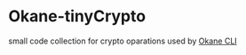 # Okane-tinyCrypto

small code collection for crypto oparations used by [Okane CLI](https://github.com/Paulanerus/Okane)
